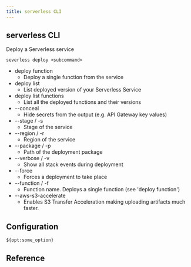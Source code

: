 ```yaml
---
title: serverless CLI
---
```


## serverless CLI

Deploy a Serverless service

```
severless deploy <subcommand>
```

* deploy function
    * Deploy a single function from the service
* deploy list
    * List deployed version of your Serverless Service
* deploy list functions
    * List all the deployed functions and their versions
* --conceal
    * Hide secrets from the output (e.g. API Gateway key values)
* --stage / -s
    * Stage of the service
* --region / -r
    * Region of the service
* --package / -p
    * Path of the deployment package
* --verbose / -v
    * Show all stack events during deployment
* --force
    * Forces a deployment to take place
* --function / -f
    * Function name. Deploys a single function (see 'deploy function')
* --aws-s3-accelerate
    * Enables S3 Transfer Acceleration making uploading artifacts much faster.

## Configuration


```
${opt:some_option}
```

## Reference

